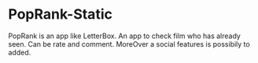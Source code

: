 # PopRank-Static
PopRank is an app like LetterBox. An app to check film who has already seen. Can be rate and comment. MoreOver a social features is possibily to added.
